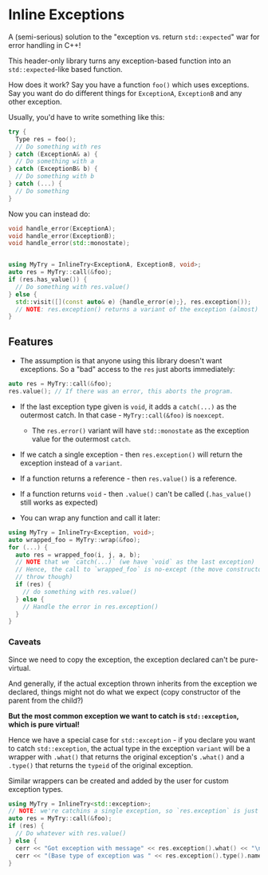 # Inline Exceptions

A (semi-serious) solution to the "exception vs. return `std::expected`" war for error handling in C++!

This header-only library turns any exception-based function into an `std::expected`-like based function.

How does it work? Say you have a function `foo()` which uses exceptions. Say you want do do different things for `ExceptionA`, `ExceptionB` and any other exception.

Usually, you'd have to write something like this:

```cpp
try {
  Type res = foo();
  // Do something with res
} catch (ExceptionA& a) {
  // Do something with a
} catch (ExceptionB& b) {
  // Do something with b
} catch (...) {
  // Do something
}
```

Now you can instead do:
```cpp
void handle_error(ExceptionA);
void handle_error(ExceptionB);
void handle_error(std::monostate);


using MyTry = InlineTry<ExceptionA, ExceptionB, void>;
auto res = MyTry::call(&foo);
if (res.has_value()) {
  // Do something with res.value()
} else {
  std::visit([](const auto& e) {handle_error(e);}, res.exception());
  // NOTE: res.exception() returns a variant of the exception (almost)
}
```

## Features

- The assumption is that anyone using this library doesn't want exceptions. So
a "bad" access to the `res` just aborts immediately:
```cpp
auto res = MyTry::call(&foo);
res.value(); // If there was an error, this aborts the program.
```

- If the last exception type given is `void`, it adds a `catch(...)` as the
outermost catch. In that case - `MyTry::call(&foo)` is `noexcept`.

  - The `res.error()` variant will have `std::monostate` as the exception value
  for the outermost `catch`.

- If we catch a single exception - then `res.exception()` will return the
exception instead of a `variant`.

- If a function returns a reference - then `res.value()` is a reference.

- If a function returns `void` - then `.value()` can't be called
(`.has_value()` still works as expected)

- You can wrap any function and call it later:
```cpp
using MyTry = InlineTry<Exception, void>;
auto wrapped_foo = MyTry::wrap(&foo);
for (...) {
  auto res = wrapped_foo(i, j, a, b);
  // NOTE that we `catch(...)` (we have `void` as the last exception)
  // Hence, the call to `wrapped_foo` is no-except (the move constructor might
  // throw though)
  if (res) {
    // do something with res.value()
  } else {
    // Handle the error in res.exception()
  }
}
```

### Caveats

Since we need to copy the exception, the exception declared can't be pure-virtual.

And generally, if the actual exception thrown inherits from the exception we
declared, things might not do what we expect (copy constructor of the parent
from the child?)

**But the most common exception we want to catch is `std::exception`, which is pure virtual!**

Hence we have a special case for `std::exception` - if you declare you want to
catch `std::exception`, the actual type in the exception `variant` will be a
wrapper with `.what()` that returns the original exception's `.what()` and a
`.type()` that returns the `typeid` of the original exception.

Similar wrappers can be created and added by the user for custom exception types.

```cpp
using MyTry = InlineTry<std::exception>;
// NOTE: we're catchins a single exception, so `res.exception` is just that exception
auto res = MyTry::call(&foo);
if (res) {
  // Do whatever with res.value()
} else {
  cerr << "Got exception with message" << res.exception().what() << "\n";
  cerr << "(Base type of exception was " << res.exception().type().name() << ")\n";
}
```

